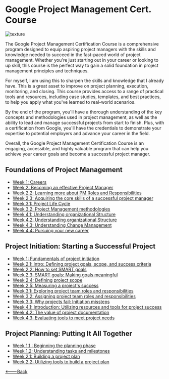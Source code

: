 # Google Project Management Cert. Course

![texture](https://images.unsplash.com/photo-1470790376778-a9fbc86d70e2?ixlib=rb-4.0.3&ixid=MnwxMjA3fDB8MHxwaG90by1wYWdlfHx8fGVufDB8fHx8&auto=format&fit=crop&w=808&q=80)

The Google Project Management Certification Course is a comprehensive program designed to equip aspiring project managers with the skills and knowledge needed to succeed in the fast-paced world of project management. Whether you're just starting out in your career or looking to up skill, this course is the perfect way to gain a solid foundation in project management principles and techniques.

For myself, I am using this to sharpen the skills and knowledge that I already have. This is a great asset to improve on project planning, execution, monitoring, and closing. This course provides access to a range of practical tools and resources, including case studies, templates, and best practices, to help you apply what you've learned to real-world scenarios.

By the end of the program, you'll have a thorough understanding of the key concepts and methodologies used in project management, as well as the ability to lead and manage successful projects from start to finish. Plus, with a certification from Google, you'll have the credentials to demonstrate your expertise to potential employers and advance your career in the field.

Overall, the Google Project Management Certification Course is an engaging, accessible, and highly valuable program that can help you achieve your career goals and become a successful project manager.

## Foundations of Project Management

- [Week 1: Careers](./1.Week_1_Foundations/pmCareers.md)
- [Week 2: Becoming an effective Project Manager](./1.Week_2_Foundations/effectivePM.md)
- [Week 2.2: Learning more about PM Roles and Responsibilities](./1.Week_2_Foundations/2.2effective.md)
- [Week 2.3: Acquiring the core skills of a successful project manager](./1.Week_2_Foundations/2.3core.md)
- [Week 3.1: Project Life Cycle](./1.Week_3_Foundations/3.1projectLifeCycle.md)
- [Week 3.2: Project Management methodologies](./1.Week_3_Foundations/3.2pmMethodologies.md)
- [Week 4.1: Understanding organizational Structure](./1.Week_4_Foundations/4.1.md)
- [Week 4.2: Understanding organizational Structure](./1.Week_4_Foundations/4.2.md)
- [Week 4.3: Understanding Change Management](./1.Week_4_Foundations/4.3.md)
- [Week 4.4: Pursuing your new career](./1.Week_4_Foundations/4.4.md)

## Project Initiation: Starting a Successful Project

- [Week 1: Fundamentals of project initiation](./2.Week_1_Initiation/1.1.md)
- [Week 2.1: Intro: Defining project goals, scope, and success criteria](./2.Week_2_Defining/2.1.md)
- [Week 2.2: How to set SMART goals](./2.Week_2_Defining/2.2.md)
- [Week 2.3: SMART goals: Making goals meaningful](./2.Week_2_Defining/2.3.md)
- [Week 2.4: Defining project scope](./2.Week_2_Defining/2.4.md)
- [Week 2.5: Measuring a project's success](./2.Week_2_Defining/2.5.md)
- [Week 3.1: Exploring project team roles and responsibilities](./2.Week_3_Stakeholders/3.1.md)
- [Week 3.2: Assigning project team roles and responsibilities](./2.Week_3_Stakeholders/3.2.md)
- [Week 3.3: Why projects fail: Initiation missteps](./2.Week_3_Stakeholders/3.3.md)
- [Week 4.1: Introduction: Utilizing resources and tools for project success](./2.Week_4_Project_Resources/4.1.md)
- [Week 4.2: The value of project documentation](./2.Week_4_Project_Resources/4.2.md)
- [Week 4.3: Evaluating tools to meet project needs](./2.Week_4_Project_Resources/4.3.md)

## Project Planning: Putting It All Together

- [Week 1.1 : Beginning the planning phase](./3.Week_1_AllTogether/1.1.md)
- [Week 1.2: Understanding tasks and milestones](./3.Week_1_AllTogether/1.2.md)
- [Week 2.1: Building a project plan](./3.Week_2_Building/2.1.md)
- [Week 2.2: Utilizing tools to build a project plan](./3.Week_2_Building/2.2.md)

[<---Back](../README.md)
